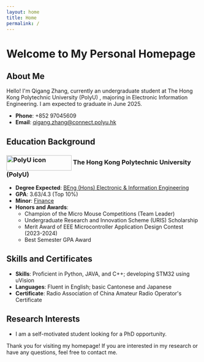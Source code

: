 ```yaml
---
layout: home
title: Home
permalink: /
---
```


# Welcome to My Personal Homepage

## About Me
Hello! I'm Qigang Zhang, currently an undergraduate student at The Hong Kong Polytechnic University (PolyU) , majoring in Electronic Information Engineering. I am expected to graduate in June 2025.

- **Phone**: +852 97045609
- **Email**: qigang.zhang@connect.polyu.hk

## Education Background
<h3>
  <a href="https://www.polyu.edu.hk/">
  <img src="{{ site.baseurl }}/asset/images/PolyU_Logo.png" alt="PolyU icon" style="width: 170px; height: 40px; vertical-align: middle;"></a>
  The Hong Kong Polytechnic University (PolyU)
</h3>

- **Degree Expected**: <a href="https://www.polyu.edu.hk/eee/-/media/department/eee/content/study/programme-documents/bachelor-of-engineering-degree-in-electronic-and-information-engineering/42470_2021_combined_full_version_20210914_r.pdf">BEng (Hons) Electronic & Information Engineering</a>
- **GPA**: 3.63/4.3 (Top 10%)
- **Minor**: <a href="https://www.polyu.edu.hk/af/">Finance</a>
- **Honors and Awards**:
  - Champion of the Micro Mouse Competitions (Team Leader)
  - Undergraduate Research and Innovation Scheme (URIS) Scholarship
  - Merit Award of EEE Microcontroller Application Design Contest (2023-2024)
  - Best Semester GPA Award

## Skills and Certificates
- **Skills**: Proficient in Python, JAVA, and C++; developing STM32 using uVision
- **Languages**: Fluent in English; basic Cantonese and Japanese
- **Certificate**: Radio Association of China Amateur Radio Operator's Certificate

## Research Interests
- I am a self-motivated student looking for a PhD opportunity.

Thank you for visiting my homepage! If you are interested in my research or have any questions, feel free to contact me.
